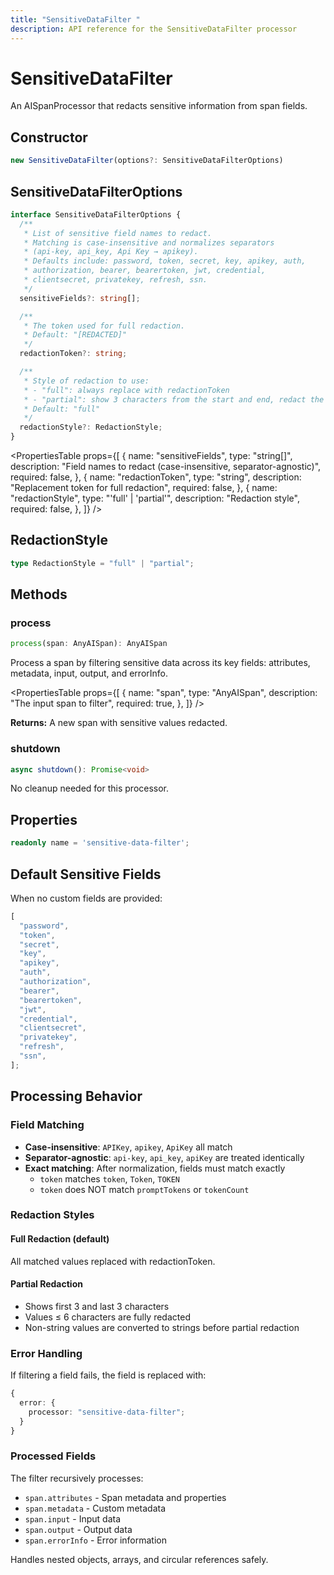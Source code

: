 ```yaml
---
title: "SensitiveDataFilter "
description: API reference for the SensitiveDataFilter processor
---
```


# SensitiveDataFilter

An AISpanProcessor that redacts sensitive information from span fields.

## Constructor

```typescript
new SensitiveDataFilter(options?: SensitiveDataFilterOptions)
```

## SensitiveDataFilterOptions

```typescript
interface SensitiveDataFilterOptions {
  /**
   * List of sensitive field names to redact.
   * Matching is case-insensitive and normalizes separators
   * (api-key, api_key, Api Key → apikey).
   * Defaults include: password, token, secret, key, apikey, auth,
   * authorization, bearer, bearertoken, jwt, credential,
   * clientsecret, privatekey, refresh, ssn.
   */
  sensitiveFields?: string[];

  /**
   * The token used for full redaction.
   * Default: "[REDACTED]"
   */
  redactionToken?: string;

  /**
   * Style of redaction to use:
   * - "full": always replace with redactionToken
   * - "partial": show 3 characters from the start and end, redact the middle
   * Default: "full"
   */
  redactionStyle?: RedactionStyle;
}
```

<PropertiesTable
props={[
{
name: "sensitiveFields",
type: "string[]",
description: "Field names to redact (case-insensitive, separator-agnostic)",
required: false,
},
{
name: "redactionToken",
type: "string",
description: "Replacement token for full redaction",
required: false,
},
{
name: "redactionStyle",
type: "'full' | 'partial'",
description: "Redaction style",
required: false,
},
]}
/>

## RedactionStyle

```typescript
type RedactionStyle = "full" | "partial";
```

## Methods

### process

```typescript
process(span: AnyAISpan): AnyAISpan
```

Process a span by filtering sensitive data across its key fields: attributes, metadata, input, output, and errorInfo.

<PropertiesTable
props={[
{
name: "span",
type: "AnyAISpan",
description: "The input span to filter",
required: true,
},
]}
/>

**Returns:** A new span with sensitive values redacted.

### shutdown

```typescript
async shutdown(): Promise<void>
```

No cleanup needed for this processor.

## Properties

```typescript
readonly name = 'sensitive-data-filter';
```

## Default Sensitive Fields

When no custom fields are provided:

```typescript
[
  "password",
  "token",
  "secret",
  "key",
  "apikey",
  "auth",
  "authorization",
  "bearer",
  "bearertoken",
  "jwt",
  "credential",
  "clientsecret",
  "privatekey",
  "refresh",
  "ssn",
];
```

## Processing Behavior

### Field Matching

- **Case-insensitive**: `APIKey`, `apikey`, `ApiKey` all match
- **Separator-agnostic**: `api-key`, `api_key`, `apiKey` are treated identically
- **Exact matching**: After normalization, fields must match exactly
  - `token` matches `token`, `Token`, `TOKEN`
  - `token` does NOT match `promptTokens` or `tokenCount`

### Redaction Styles

#### Full Redaction (default)

All matched values replaced with redactionToken.

#### Partial Redaction

- Shows first 3 and last 3 characters
- Values ≤ 6 characters are fully redacted
- Non-string values are converted to strings before partial redaction

### Error Handling

If filtering a field fails, the field is replaced with:

```typescript
{
  error: {
    processor: "sensitive-data-filter";
  }
}
```

### Processed Fields

The filter recursively processes:

- `span.attributes` - Span metadata and properties
- `span.metadata` - Custom metadata
- `span.input` - Input data
- `span.output` - Output data
- `span.errorInfo` - Error information

Handles nested objects, arrays, and circular references safely.
